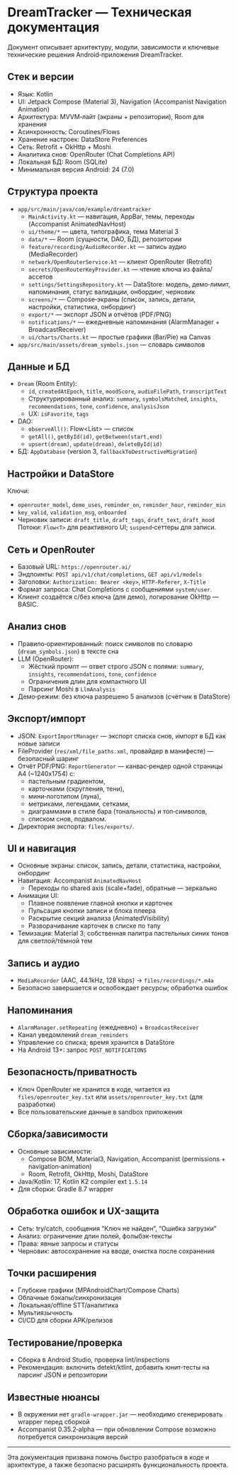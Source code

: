 # DreamTracker — Техническая документация

Документ описывает архитектуру, модули, зависимости и ключевые технические решения Android‑приложения DreamTracker.

## Стек и версии
- Язык: Kotlin
- UI: Jetpack Compose (Material 3), Navigation (Accompanist Navigation Animation)
- Архитектура: MVVM‑лайт (экраны + репозитории), Room для хранения
- Асинхронность: Coroutines/Flows
- Хранение настроек: DataStore Preferences
- Сеть: Retrofit + OkHttp + Moshi
- Аналитика снов: OpenRouter (Chat Completions API)
- Локальная БД: Room (SQLite)
- Минимальная версия Android: 24 (7.0)

## Структура проекта
- `app/src/main/java/com/example/dreamtracker`
  - `MainActivity.kt` — навигация, AppBar, темы, переходы (Accompanist AnimatedNavHost)
  - `ui/theme/*` — цвета, типографика, тема Material 3
  - `data/*` — Room (сущности, DAO, БД), репозитории
  - `feature/recording/AudioRecorder.kt` — запись аудио (MediaRecorder)
  - `network/OpenRouterService.kt` — клиент OpenRouter (Retrofit)
  - `secrets/OpenRouterKeyProvider.kt` — чтение ключа из файла/ассетов
  - `settings/SettingsRepository.kt` — DataStore: модель, демо‑лимит, напоминания, статус валидации, онбординг, черновик
  - `screens/*` — Compose‑экраны (список, запись, детали, настройки, статистика, онбординг)
  - `export/*` — экспорт JSON и отчётов (PDF/PNG)
  - `notifications/*` — ежедневные напоминания (AlarmManager + BroadcastReceiver)
  - `ui/charts/Charts.kt` — простые графики (Bar/Pie) на Canvas
- `app/src/main/assets/dream_symbols.json` — словарь символов

## Данные и БД
- `Dream` (Room Entity):
  - `id`, `createdAtEpoch`, `title`, `moodScore`, `audioFilePath`, `transcriptText`
  - Структурированный анализ: `summary`, `symbolsMatched`, `insights`, `recommendations`, `tone`, `confidence`, `analysisJson`
  - UX: `isFavorite`, `tags`
- DAO:
  - `observeAll()`: Flow<List<Dream>> — список
  - `getAll()`, `getById(id)`, `getBetween(start,end)`
  - `upsert(dream)`, `update(dream)`, `deleteById(id)`
- БД: `AppDatabase` (version 3, `fallbackToDestructiveMigration`)

## Настройки и DataStore
Ключи:
- `openrouter_model`, `demo_uses`, `reminder_on`, `reminder_hour`, `reminder_min`
- `key_valid`, `validation_msg`, `onboarded`
- Черновик записи: `draft_title`, `draft_tags`, `draft_text`, `draft_mood`
Потоки: `Flow<T>` для реактивного UI; `suspend`‑сеттеры для записи.

## Сеть и OpenRouter
- Базовый URL: `https://openrouter.ai/`
- Эндпоинты: `POST api/v1/chat/completions`, `GET api/v1/models`
- Заголовки: `Authorization: Bearer <key>`, `HTTP-Referer`, `X-Title`
- Формат запроса: Chat Completions с сообщениями `system/user`.
- Клиент создаётся с/без ключа (для демо), логирование OkHttp — BASIC.

## Анализ снов
- Правило‑ориентированный: поиск символов по словарю (`dream_symbols.json`) в тексте сна
- LLM (OpenRouter):
  - Жёсткий промпт — ответ строго JSON с полями: `summary`, `insights`, `recommendations`, `tone`, `confidence`
  - Ограничения длин для компактного UI
  - Парсинг Moshi в `LlmAnalysis`
- Демо‑режим: без ключа разрешено 5 анализов (счётчик в DataStore)

## Экспорт/импорт
- JSON: `ExportImportManager` — экспорт списка снов, импорт в БД как новые записи
- FileProvider (`res/xml/file_paths.xml`, провайдер в манифесте) — безопасный шаринг
- Отчёт PDF/PNG: `ReportGenerator` — канвас‑рендер одной страницы A4 (~1240x1754) с:
  - пастельным градиентом,
  - карточками (скругления, тени),
  - мини‑логотипом (луна),
  - метриками, легендами, сетками,
  - диаграммами в стиле бара (тональность) и топ‑символов,
  - списком снов, подвалом.
- Директория экспорта: `files/exports/`.

## UI и навигация
- Основные экраны: список, запись, детали, статистика, настройки, онбординг
- Навигация: Accompanist `AnimatedNavHost`
  - Переходы по shared axis (scale+fade), обратные — зеркально
- Анимации UI:
  - Плавное появление главной кнопки и карточек
  - Пульсация кнопки записи и блока плеера
  - Раскрытие секций анализа (AnimatedVisibility)
  - Разворачивание карточек в списке по тапу
- Темизация: Material 3; собственная палитра пастельных синих тонов для светлой/тёмной тем

## Запись и аудио
- `MediaRecorder` (AAC, 44.1kHz, 128 kbps) → `files/recordings/*.m4a`
- Безопасно завершается и освобождает ресурсы; обработка ошибок

## Напоминания
- `AlarmManager.setRepeating` (ежедневно) + `BroadcastReceiver`
- Канал уведомлений `dream_reminders`
- Управление со списка; время хранится в DataStore
- На Android 13+: запрос `POST_NOTIFICATIONS`

## Безопасность/приватность
- Ключ OpenRouter не хранится в коде, читается из `files/openrouter_key.txt` или `assets/openrouter_key.txt` (для разработки)
- Все пользовательские данные в sandbox приложения

## Сборка/зависимости
- Основные зависимости:
  - Compose BOM, Material3, Navigation, Accompanist (permissions + navigation‑animation)
  - Room, Retrofit, OkHttp, Moshi, DataStore
- Java/Kotlin: 17, Kotlin K2 compiler ext `1.5.14`
- Для сборки: Gradle 8.7 wrapper

## Обработка ошибок и UX-защита
- Сеть: try/catch, сообщения “Ключ не найден”, “Ошибка загрузки”
- Анализ: ограничение длин полей, фолыбэк‑тексты
- Права: явные запросы и статусы
- Черновик: автосохранение на вводе, очистка после сохранения

## Точки расширения
- Глубокие графики (MPAndroidChart/Compose Charts)
- Облачные бэкапы/синхронизация
- Локальная/offline STT/аналитика
- Мультиязычность
- CI/CD для сборки APK/релизов

## Тестирование/проверка
- Сборка в Android Studio, проверка lint/inspections
- Рекомендация: включить detekt/ktlint, добавить юнит‑тесты на парсинг JSON и репозитории

## Известные нюансы
- В окружении нет `gradle-wrapper.jar` — необходимо сгенерировать wrapper перед сборкой
- Accompanist 0.35.2‑alpha — при обновлении Compose возможно потребуется синхронизация версий

---
Эта документация призвана помочь быстро разобраться в коде и архитектуре, а также безопасно расширять функциональность проекта.